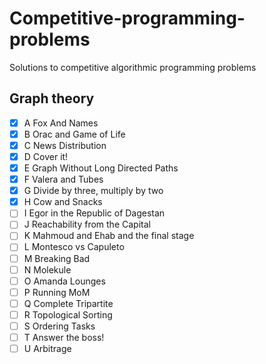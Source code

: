 # Competitive-programming-problems
Solutions to competitive algorithmic programming problems

## Graph theory
- [x] A Fox And Names
- [x] B Orac and Game of Life
- [x] C News Distribution
- [x] D Cover it!
- [x] E Graph Without Long Directed Paths
- [x] F Valera and Tubes
- [x] G Divide by three, multiply by two
- [x] H Cow and Snacks
- [ ] I Egor in the Republic of Dagestan
- [ ] J Reachability from the Capital
- [ ] K Mahmoud and Ehab and the final stage
- [ ] L Montesco vs Capuleto
- [ ] M Breaking Bad
- [ ] N Molekule
- [ ] O Amanda Lounges
- [ ] P Running MoM
- [ ] Q Complete Tripartite
- [ ] R Topological Sorting
- [ ] S Ordering Tasks
- [ ] T Answer the boss!
- [ ] U Arbitrage
